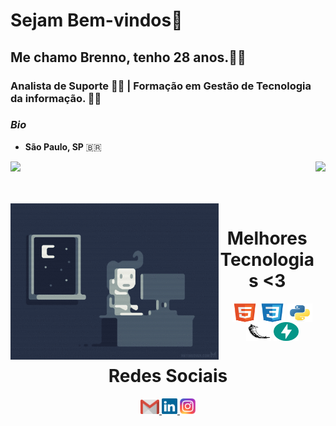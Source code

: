# Sejam Bem-vindos👋


## Me chamo Brenno, tenho 28 anos.:raising_hand_man:
### Analista de Suporte :technologist: | Formação em Gestão de Tecnologia da informação. :man_student:

### _Bio_
- **São Paulo, SP** :brazil:

<div>

   <img height="180em"
        src="https://github-readme-stats.vercel.app/api?username=imbrenno&show_icons=true&theme=midnight-purple&include_all_commits=true&count_private=true" />
   <img align="right" height="180em"
        src="https://github-readme-stats.vercel.app/api/top-langs/?username=imbrenno&layout=compact&langs_count=16&theme=midnight-purple" />
</div>
<br>


<div align="center">
 <div style="display: inline_block"><br>
    <img align="left" height="250" alt="coding-time" src="code.gif">
    <h1 align="center">Melhores Tecnologias <3</h1>
    <img align="center" height="30" width="40" alt="html-icon" src="https://raw.githubusercontent.com/devicons/devicon/master/icons/html5/html5-original.svg">
    <img align="center" height="30" width="40" alt="css-icon" src="https://raw.githubusercontent.com/devicons/devicon/master/icons/css3/css3-original.svg">
    <img align="center" height="30" width="40" alt="python-icon" src="https://github.com/devicons/devicon/blob/master/icons/python/python-original.svg">
    <img align="center" height="30" width="40" alt="flask-icon" src="https://github.com/devicons/devicon/blob/master/icons/flask/flask-original.svg">
    <img align="center" height="30" width="40" alt="fastapi-icon" src="https://github.com/devicons/devicon/blob/master/icons/fastapi/fastapi-original.svg">
     
   <h1 align="center">Redes Sociais</h1>
    <a href = "mailto: brennomaia10@gmail.com">
      <img width="30" src="gmail.svg">
    </a>
    <a href = "https://www.linkedin.com/in/brenno-maia/">
      <img width="25" src="linkedin.svg">
    </a>
    <a href = "https://www.instagram.com/brenno_____________/">
      <img width="25" src="instagram.png">
    </a>
    <br>
</div>



